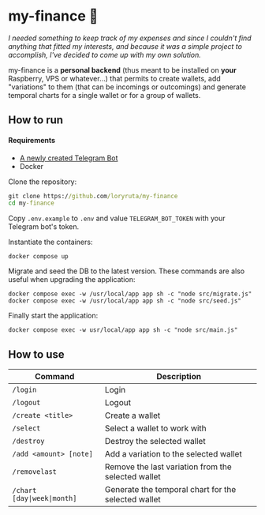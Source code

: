 # my-finance 🚧

_I needed something to keep track of my expenses and since I couldn't find anything that fitted my interests, and because it was a simple project to accomplish,
I've decided to come up with my own solution._

my-finance is a **personal backend** (thus meant to be installed on **your** Raspberry, VPS or whatever...) that permits to create wallets, add "variations" to them
(that can be incomings or outcomings) and generate temporal charts for a single wallet or for a group of wallets.

## How to run

#### Requirements
- [A newly created Telegram Bot](https://core.telegram.org/bots#3-how-do-i-create-a-bot)
- Docker

Clone the repository:
```cmd
git clone https://github.com/loryruta/my-finance
cd my-finance
```
Copy `.env.example` to `.env` and value `TELEGRAM_BOT_TOKEN` with your Telegram bot's token.

Instantiate the containers:
```
docker compose up
```

Migrate and seed the DB to the latest version. These commands are also useful when upgrading the application:
```
docker compose exec -w /usr/local/app app sh -c "node src/migrate.js"
docker compose exec -w /usr/local/app app sh -c "node src/seed.js"
```

Finally start the application:
```
docker compose exec -w usr/local/app app sh -c "node src/main.js"
```

## How to use

| Command | Description |
| --- | --- |
| `/login`  | Login |
| `/logout` | Logout |
| `/create <title>` | Create a wallet |
| `/select` | Select a wallet to work with |
| `/destroy` | Destroy the selected wallet |
| `/add <amount> [note]` | Add a variation to the selected wallet |
| `/removelast` | Remove the last variation from the selected wallet |
| `/chart [day\|week\|month]` | Generate the temporal chart for the selected wallet |


